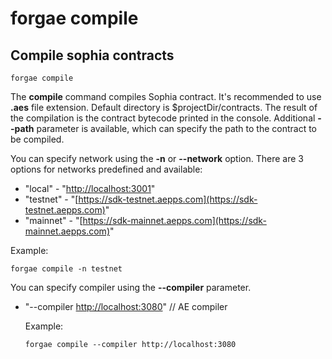 # forgae compile

## Compile sophia contracts

```text
forgae compile
```

The **compile** command compiles Sophia contract. It's recommended to use **.aes** file extension. Default directory is $projectDir/contracts. The result of the compilation is the contract bytecode printed in the console. Additional **--path** parameter is available, which can specify the path to the contract to be compiled.

You can specify network using the **-n** or **--network** option. There are 3 options for networks predefined and available:

* "local" - "[http://localhost:3001](http://localhost:3001)"
* "testnet" - "[https://sdk-testnet.aepps.com](https://sdk-testnet.aepps.com)"
* "mainnet" - "[https://sdk-mainnet.aepps.com](https://sdk-mainnet.aepps.com)"

Example:

```text
forgae compile -n testnet
```

You can specify compiler using the **--compiler** parameter.

* "--compiler [http://localhost:3080](http://localhost:3080)" // AE compiler

  Example:

  ```text
  forgae compile --compiler http://localhost:3080
  ```

